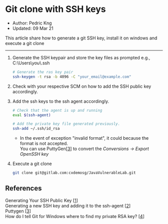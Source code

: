 # Git clone with SSH keys
* Author:   Pedric Kng  
* Updated:  09 Mar 21

This article share how to generate a git SSH key, install it on windows and execute a git clone

***

1. Generate the SSH keypair and store the key files as prompted e.g., C:\Users\\_you_\\.ssh
    ```bash
    # Generate the ras key pair
    ssh-keygen -t rsa -b 4096 -C "your_email@example.com"
    ```
2. Check with your respective SCM on how to add the SSH public key accordingly.

3. Add the ssh keys to the ssh agent accordingly.
    ```bash
    # Check that the agent is up and running
    eval $(ssh-agent)

    # Add the private key file generated previously.
    ssh-add ~/.ssh/id_rsa
    ```

    * In the event of exception "invalid format", it could because the format is not accepted.  
    You can use PuttyGen[[3]] to convert the _Conversions -> Export OpenSSH key_

4. Execute a git clone

    ```bash
    git clone git@gitlab.com:cxdemosg/JavaVulnerableLab.git
    ```



## References
Generating Your SSH Public Key [[1]]  
Generating a new SSH key and adding it to the ssh-agent [[2]]  
Puttygen [[3]]  
How do I tell Git for Windows where to find my private RSA key? [[4]]  

[1]:https://git-scm.com/book/en/v2/Git-on-the-Server-Generating-Your-SSH-Public-Key "Generating Your SSH Public Key"
[2]:https://docs.github.com/en/github/authenticating-to-github/generating-a-new-ssh-key-and-adding-it-to-the-ssh-agent "Generating a new SSH key and adding it to the ssh-agent"
[3]:https://www.puttygen.com/ "puttygen"
[4]:https://serverfault.com/questions/194567/how-do-i-tell-git-for-windows-where-to-find-my-private-rsa-key "How do I tell Git for Windows where to find my private RSA key?"